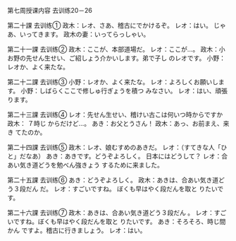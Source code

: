 第七周授课内容 去训练20－26

第二十課 去训练①
政木：レオ、さあ、稽古にでかけるぞ。 レオ：はい。 じゃあ、いってきます。 政木の妻：いってらっしゃい。

第二十一課 去训练②
政木：ここが、本部道場だ。
レオ：ここが…。
政木：小お野の先せん生せい、ご紹しょう介かいします。弟で子し
のレオです。 小野：レオか、よく来たな。

第二十二課 去训练③
小野：レオか、よく来たな。
レオ：よろしくお願いします。
小野：しばらくここで修しゅ行ぎょうを積つ
みなさい。 
レオ：はい、頑張ります。

第二十三課 去训练④
レオ：先せん生せい、稽けい古こは何いつ時からですか
政木： ７時じ
からだけど…。 あき：お父とうさん！
政木：あっ、お前まえ、来き
てたのか。 

第二十四課 去训练⑤
政木：レオ、娘むすめのあきだ。
レオ：（すてきな人「ひと」だなあ）
あき：あきです。どうぞよろしく。 日本にはどうして？ レオ：合あい気き道どうを勉べん強きょう
するために来ました。 

第二十五課 去训练⑥
あき：どうぞよろしく。
政木：あきは、合あい気き道どう３段だん
だ。 レオ：すごいですね。 ぼくも早はやく段だんを取と
りたいです。

第二十六課 去训练⑦ 政木：あきは、合あい気き道どう３段だん
。 レオ：すごいですね。ぼくも早はやく段だんを取と
りたいです。 あき：そろそろ、時じ間かん
ですよ。稽古に行きましょう。 レオ：はい。